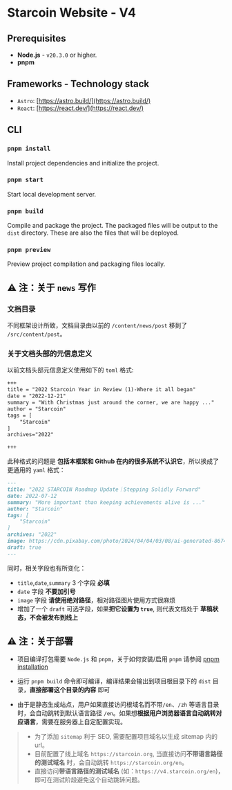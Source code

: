 # Starcoin Website - V4

## Prerequisites
- **Node.js** - `v20.3.0` or higher. 
- **pnpm**

## Frameworks - Technology stack
- `Astro`: [https://astro.build/](https://astro.build/)
- `React`: [https://react.dev/](https://react.dev/)

## CLI

### `pnpm install` 
Install project dependencies and initialize the project.

### `pnpm start`
Start local development server.

### `pnpm build`
Compile and package the project. The packaged files will be output to the `dist` directory. These are also the files that will be deployed.

### `pnpm preview`
Preview project compilation and packaging files locally.

## ⚠️ 注：关于 `news` 写作
### 文档目录
不同框架设计所致，文档目录由以前的 `/content/news/post` 移到了 `/src/content/post`。

### 关于文档头部的元信息定义
以前文档头部元信息定义使用如下的 `toml` 格式:

```markdown
+++
title = "2022 Starcoin Year in Review (1)-Where it all began"
date = "2022-12-21"
summary = "With Christmas just around the corner, we are happy ..."
author = "Starcoin"
tags = [
    "Starcoin"
]
archives="2022"

+++
```

此种格式的问题是 **包括本框架和 Github 在内的很多系统不认识它**，所以换成了更通用的 `yaml` 格式：

```markdown
---
title: "2022 STARCOIN Roadmap Update｜Stepping Solidly Forward"
date: 2022-07-12
summary: "More important than keeping achievements alive is ..."
author: "Starcoin"
tags: [
    "Starcoin"
]
archives: "2022"
image: https://cdn.pixabay.com/photo/2024/04/04/03/08/ai-generated-8674235_1280.png
draft: true
---
```

同时，相关字段也有所变化：

* `title`,`date`,`summary` 3 个字段 **必填**
* `date` 字段 **不要加引号**
* `image` 字段 **请使用绝对路径**，相对路径图片使用方式很麻烦
* 增加了一个 `draft` 可选字段，如果**把它设置为 `true`**, 则代表文档处于 **草稿状态，不会被发布到线上**


## ⚠️ 注：关于部署
- 项目编译打包需要 `Node.js` 和 `pnpm`，关于如何安装/启用 `pnpm` 请参阅 [pnpm installation](https://pnpm.io/installation)

- 运行 `pnpm build` 命令即可编译，编译结果会输出到项目根目录下的 `dist` 目录，**直接部署这个目录的内容** 即可

- 由于是静态生成站点，用户如果直接访问根域名而不带`/en`、`/zh` 等语言目录时，会自动跳转到默认语言路径 `/en`。如果想**根据用户浏览器语言自动跳转对应语言**，需要在服务器上自定配置实现。
>- 为了添加 `sitemap` 利于 SEO, 需要配置项目域名以生成 sitemap 内的 url。
>- 目前配置了线上域名 `https://starcoin.org`, 当直接访问**不带语言路径的测试域名** 时，会自动跳转 `https://starcoin.org/en`。
>- 直接访问**带语言路径的测试域名** (如：`https://v4.starcoin.org/en`)，即可在测试阶段避免这个自动跳转问题。

